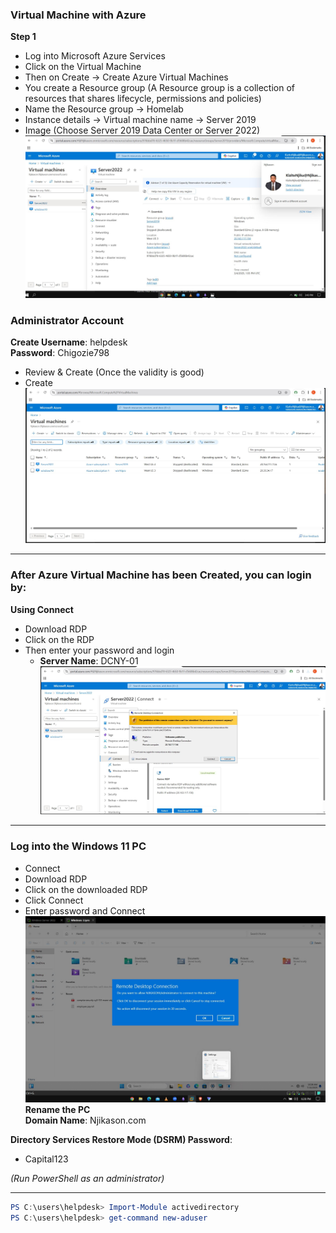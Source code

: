 
### Virtual Machine with Azure

**Step 1**  
- Log into Microsoft Azure Services  
- Click on the Virtual Machine  
- Then on Create -> Create Azure Virtual Machines  
- You create a Resource group (A Resource group is a collection of resources that shares lifecycle, permissions and policies)  
- Name the Resource group -> Homelab  
- Instance details -> Virtual machine name -> Server 2019  
- Image (Choose Server 2019 Data Center or Server 2022)
![Screenshot](images/screenshot508.jpg)
### Administrator Account

**Create Username**: helpdesk  
**Password**: Chigozie798  
- Review & Create (Once the validity is good)  
- Create
![Screenshot](images/screenshot135.jpg)
---

### After Azure Virtual Machine has been Created, you can login by:

**Using Connect**  
- Download RDP  
- Click on the RDP  
- Then enter your password and login  
  - **Server Name**: DCNY-01
![Screenshot](images/screenshot136.jpg)
---

### Log into the Windows 11 PC

- Connect  
- Download RDP  
- Click on the downloaded RDP  
- Click Connect  
- Enter password and Connect  
![Screenshot](images/screenshot509.jpg)
**Rename the PC**  
**Domain Name**: Njikason.com

**Directory Services Restore Mode (DSRM) Password**:  
- Capital123  

*(Run PowerShell as an administrator)*

---

```powershell
PS C:\users\helpdesk> Import-Module activedirectory
PS C:\users\helpdesk> get-command new-aduser
